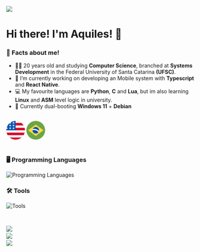 ![](https://komarev.com/ghpvc/?username=aquillesf&style=flat&color=grey)

# Hi there! I'm Aquiles! 👋

### 🤔 Facts about me!

- 👨‍🎓 20 years old and studying **Computer Science**, branched at **Systems Development** in the Federal University of Santa Catarina **(UFSC)**.
- 💼 I’m currently working on developing an Mobile system with **Typescript** and **React Native**.
- 💻 My favourite languages are **Python**, **C** and **Lua**, but im also learning **Linux** and **ASM** level logic in university.
- 🐧 Currently dual-booting **Windows 11** + **Debian**
<br>

<div>
 <img src = "assets/united-states.png" style = "width: 50px;">
 <img src = "assets/brazil-.png" style = "width: 50px;">
</div>

#

### 🖥️ Programming Languages
![Programming Languages](https://go-skill-icons.vercel.app/api/icons?i=bash,powershell,c,py,nodejs,lua,js,ts,react,postgresql,asm,php&perline=13)

### 🛠️ Tools
![Tools](https://go-skill-icons.vercel.app/api/icons?i=windows,linux,github,git,arduino,androidstudio,visualstudio,vscode,virtualbox,dbeaver,canva&perline=13)


<br>


![](https://github-readme-stats.vercel.app/api?username=aquillesf&theme=dark&hide_border=false&include_all_commits=true&count_private=true)<br/>
![](https://github-readme-streak-stats.herokuapp.com/?user=aquillesf&theme=dark&hide_border=false)<br/>
![](https://github-readme-stats.vercel.app/api/top-langs/?username=aquillesf&theme=dark&hide_border=false&include_all_commits=true&count_private=true&layout=compact)


<br>
